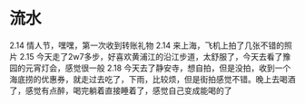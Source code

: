 # 流水

2.14 情人节，嘿嘿，第一次收到转账礼物
2.14 来上海，飞机上拍了几张不错的照片
2.15 今天走了2w7多步，好喜欢黄浦江的沿江步道，太舒服了，今天去看了豫园的元宵灯会，感觉很一般
2.18 今天去了静安寺，想自拍，但是没拍，收到一个海底捞的优惠券，就走过去吃了，下雨，比较烦，但是街拍感觉不错。晚上去喝酒了，感觉有点醉，喝完躺着直接睡着了，感觉自己变成能喝的了

